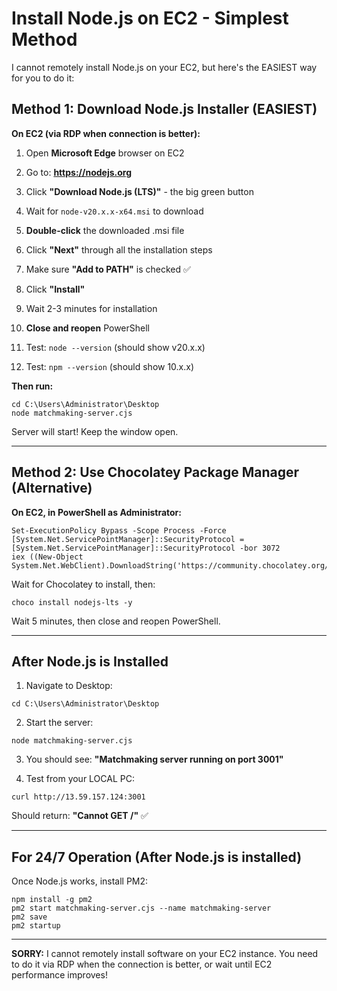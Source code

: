 # Install Node.js on EC2 - Simplest Method

I cannot remotely install Node.js on your EC2, but here's the EASIEST way for you to do it:

## Method 1: Download Node.js Installer (EASIEST)

**On EC2 (via RDP when connection is better):**

1. Open **Microsoft Edge** browser on EC2

2. Go to: **https://nodejs.org**

3. Click **"Download Node.js (LTS)"** - the big green button

4. Wait for `node-v20.x.x-x64.msi` to download

5. **Double-click** the downloaded .msi file

6. Click **"Next"** through all the installation steps

7. Make sure **"Add to PATH"** is checked ✅

8. Click **"Install"**

9. Wait 2-3 minutes for installation

10. **Close and reopen** PowerShell

11. Test: `node --version` (should show v20.x.x)

12. Test: `npm --version` (should show 10.x.x)

**Then run:**
```
cd C:\Users\Administrator\Desktop
node matchmaking-server.cjs
```

Server will start! Keep the window open.

---

## Method 2: Use Chocolatey Package Manager (Alternative)

**On EC2, in PowerShell as Administrator:**

```
Set-ExecutionPolicy Bypass -Scope Process -Force
[System.Net.ServicePointManager]::SecurityProtocol = [System.Net.ServicePointManager]::SecurityProtocol -bor 3072
iex ((New-Object System.Net.WebClient).DownloadString('https://community.chocolatey.org/install.ps1'))
```

Wait for Chocolatey to install, then:

```
choco install nodejs-lts -y
```

Wait 5 minutes, then close and reopen PowerShell.

---

## After Node.js is Installed

1. Navigate to Desktop:
```
cd C:\Users\Administrator\Desktop
```

2. Start the server:
```
node matchmaking-server.cjs
```

3. You should see: **"Matchmaking server running on port 3001"**

4. Test from your LOCAL PC:
```
curl http://13.59.157.124:3001
```

Should return: **"Cannot GET /"** ✅

---

## For 24/7 Operation (After Node.js is installed)

Once Node.js works, install PM2:
```
npm install -g pm2
pm2 start matchmaking-server.cjs --name matchmaking-server
pm2 save
pm2 startup
```

---

**SORRY:** I cannot remotely install software on your EC2 instance. You need to do it via RDP when the connection is better, or wait until EC2 performance improves!
